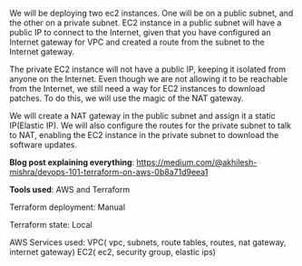 We will be deploying two ec2 instances. One will be on a public subnet, and the other on a private subnet. EC2 instance in a public subnet will have a public IP to connect to the Internet, given that you have configured an Internet gateway for VPC and created a route from the subnet to the Internet gateway.

The private EC2 instance will not have a public IP, keeping it isolated from anyone on the Internet. Even though we are not allowing it to be reachable from the Internet, we still need a way for EC2 instances to download patches. To do this, we will use the magic of the NAT gateway.

We will create a NAT gateway in the public subnet and assign it a static IP(Elastic IP). We will also configure the routes for the private subnet to talk to NAT, enabling the EC2 instance in the private subnet to download the software updates.

**Blog post explaining everything**: https://medium.com/@akhilesh-mishra/devops-101-terraform-on-aws-0b8a71d9eea1

**Tools used**: AWS and Terraform

Terraform deployment: Manual

Terraform state: Local

AWS Services used: VPC( vpc, subnets, route tables, routes, nat gateway, internet gateway) EC2( ec2, security group, elastic ips)

